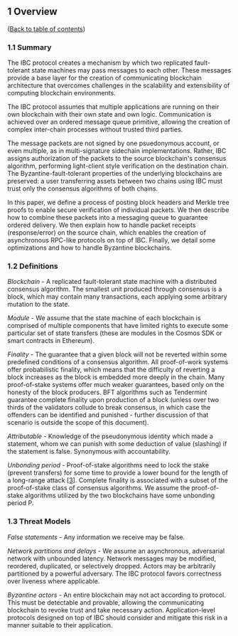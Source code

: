 ## 1 Overview

([Back to table of contents](README.md#contents))

### 1.1 Summary

The IBC protocol creates a mechanism by which two replicated fault-tolerant state machines may pass messages to each other. These messages provide a base layer for the creation of communicating blockchain architecture that overcomes challenges in the scalability and extensibility of computing blockchain environments.

The IBC protocol assumes that multiple applications are running on their own blockchain with their own state and own logic. Communication is achieved over an ordered message queue primitive, allowing the creation of complex inter-chain processes without trusted third parties.

The message packets are not signed by one psuedonymous account, or even multiple, as in multi-signature sidechain implementations. Rather, IBC assigns authorization of the packets to the source blockchain's consensus algorithm, performing light-client style verification on the destination chain. The Byzantine-fault-tolerant properties of the underlying blockchains are preserved: a user transferring assets between two chains using IBC must trust only the consensus algorithms of both chains.

In this paper, we define a process of posting block headers and Merkle tree proofs to enable secure verification of individual packets. We then describe how to combine these packets into a messaging queue to guarantee ordered delivery. We then explain how to handle packet receipts (response/error) on the source chain, which enables the creation of asynchronous RPC-like protocols on top of IBC. Finally, we detail some optimizations and how to handle Byzantine blockchains.

### 1.2 Definitions

*Blockchain* - A replicated fault-tolerant state machine with a distributed consensus algorithm. The smallest unit produced through consensus is a block, which may contain many transactions, each applying some arbitrary mutation to the state.

*Module* - We assume that the state machine of each blockchain is comprised of multiple components that have limited rights to execute some particular set of state transfers (these are modules in the Cosmos SDK or smart contracts in Ethereum).

*Finality* - The guarantee that a given block will not be reverted within some predefined conditions of a consensus algorithm. All proof-of-work systems offer probabilistic finality, which means that the difficulty of reverting a block increases as the block is embedded more deeply in the chain. Many proof-of-stake systems offer much weaker guarantees, based only on the honesty of the block producers. BFT algorithms such as Tendermint guarantee complete finality upon production of a block (unless over two thirds of the validators collude to break consensus, in which case the offenders can be identified and punished - further discussion of that scenario is outside the scope of this document).

*Attributable* - Knowledge of the pseudonymous identity which made a statement, whom we can punish with some deduction of value (slashing) if the statement is false. Synonymous with accountability.

*Unbonding period* - Proof-of-stake algorithms need to lock the stake (prevent transfers) for some time to provide a lower bound for the length of a long-range attack [[3](./references.md#3)]. Complete finality is associated with a subset of the proof-of-stake class of consensus algorithms. We assume the proof-of-stake algorithms utilized by the two blockchains have some unbonding period P.

### 1.3 Threat Models

*False statements* - Any information we receive may be false.

*Network partitions and delays* - We assume an asynchronous, adversarial network with unbounded latency. Network messages may be modified, reordered, duplicated, or selectively dropped. Actors may be arbitrarily partitioned by a powerful adversary. The IBC protocol favors correctness over liveness where applicable.

*Byzantine actors* - An entire blockchain may not act according to protocol. This must be detectable and provable, allowing the communicating blockchain to revoke trust and take necessary action. Application-level protocols designed on top of IBC should consider and mitigate this risk in a manner suitable to their application.
